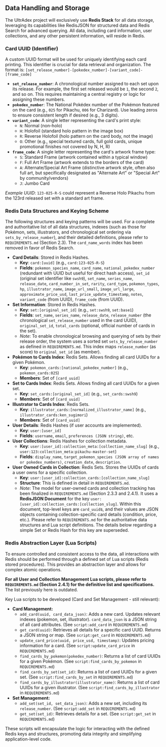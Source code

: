 ## Data Handling and Storage

The UltrAdex project will exclusively use **Redis Stack** for all data storage, leveraging its capabilities like RedisJSON for structured data and Redis Search for advanced querying. All data, including card information, user collections, and any other persistent information, will reside in Redis.

### Card UUID (Identifier)

A custom UUID format will be used for uniquely identifying each card printing. This identifier is crucial for data retrieval and organization. The format is: `[set_release_number]-[pokedex_number]-[variant_code]-[frame_code]`

*   **`set_release_number`**: A chronological number assigned to each set upon its release. For example, the first set released would be `1`, the second `2`, and so on. This requires maintaining a central registry or logic for assigning these numbers.
*   **`pokedex_number`**: The National Pokédex number of the Pokémon featured on the card (e.g., `025` for Pikachu, `006` for Charizard). Use leading zeros to ensure consistent length if desired (e.g., 3 digits).
*   **`variant_code`**: A single letter representing the card's print style:
    *   `N`: Normal (non-holo)
    *   `H`: Holofoil (standard holo pattern in the image box)
    *   `R`: Reverse Holofoil (holo pattern on the card body, not the image)
    *   `O`: Other (e.g., special textured cards, full gold cards, unique promotional finishes not covered by N, H, R)
*   **`frame_code`**: A single letter representing the card's artwork frame type:
    *   `S`: Standard Frame (artwork contained within a typical window)
    *   `F`: Full Art Frame (artwork extends to the borders of the card)
    *   `A`: Alternate/Special Art Frame (distinctive artwork style, often also full art, but specifically designated as "Alternate Art" or "Special Art" by community/vendors)
    *   `J`: Jumbo Card

*Example UUID*: `123-025-R-S` could represent a Reverse Holo Pikachu from the 123rd released set with a standard art frame.

### Redis Data Structures and Keying Scheme

The following structures and keying patterns will be used. For a complete and authoritative list of all data structures, indexes (such as those for Pokémon, sets, illustrators, and chronological set ordering via `sets_by_release_number`), and their detailed definitions, please refer to `REQUIREMENTS.md` (Section 2.3). The `card_name_words` index has been removed in favor of Redis Search.

*   **Card Details**: Stored in Redis Hashes.
    *   **Key**: `card:[uuid]` (e.g., `card:123-025-R-S`)
    *   **Fields**: `pokemon_species_name`, `card_name`, `national_pokedex_number` (redundant with UUID but useful for direct hash access), `set_id` (original set identifier like `swsh9`), `set_name`, `series_name`, `release_date`, `card_number_in_set`, `rarity`, `card_type`, `pokemon_types`, `hp`, `illustrator_name`, `image_url_small`, `image_url_large`, `approximate_price_usd`, `last_price_update_timestamp`, `notes`, `variant_code` (from UUID), `frame_code` (from UUID).
*   **Set Information**: Stored in Redis Hashes.
    *   **Key**: `set:[original_set_id]` (e.g., `set:swsh9`, `set:base1`)
    *   **Fields**: `set_name`, `series_name`, `release_date`, `release_number` (the chronological `set_release_number` used in the card UUID), `original_set_id`, `total_cards` (optional, official number of cards in the set).
    *   *Note*: To enable chronological browsing and querying of sets by their release order, the system uses a sorted set `sets_by_release_number` as defined in `REQUIREMENTS.md`. This index maps `release_number` (as score) to `original_set_id` (as member).
*   **Pokémon to Cards Index**: Redis Sets. Allows finding all card UUIDs for a given Pokémon.
    *   **Key**: `pokemon_cards:[national_pokedex_number]` (e.g., `pokemon_cards:025`)
    *   **Members**: Set of `[card_uuid]`
*   **Set to Cards Index**: Redis Sets. Allows finding all card UUIDs for a given set.
    *   **Key**: `set_cards:[original_set_id]` (e.g., `set_cards:swsh9`)
    *   **Members**: Set of `[card_uuid]`
*   **Illustrator to Cards Index**: Redis Sets.
    *   **Key**: `illustrator_cards:[normalized_illustrator_name]` (e.g., `illustrator_cards:ken_sugimori`)
    *   **Members**: Set of `[card_uuid]`
*   **User Details**: Redis Hashes (if user accounts are implemented).
    *   **Key**: `user:[user_id]`
    *   **Fields**: `username`, `email`, `preferences (JSON string)`, etc.
*   **User Collections**: Redis Hashes for collection metadata.
    *   **Key**: `user:[user_id]:collection_meta:[collection_name_slug]` (e.g., `user:123:collection_meta:pikachu-master-set`)
    *   **Fields**: `display_name`, `target_pokemon_species (JSON array of names or pokedex_numbers)`, `creation_date`, `description`.
*   **User Owned Cards in Collection**: Redis Sets. Stores the UUIDs of cards a user owns for a specific collection.
    *   **Key**: `user:[user_id]:collection_cards:[collection_name_slug]`
    *   **Structure**: This is defined in detail in `REQUIREMENTS.md`.
    *   *Note*: The model for user-owned cards and collection tracking has been finalized in `REQUIREMENTS.md` (Section 2.3.3 and 2.4.1). It uses a **RedisJSON Document** for the key `user:[user_id]:collection_cards:[collection_slug]`. Within this document, top-level keys are `card_uuid`s, and their values are JSON objects containing collection-specific card details (condition, price, etc.). Please refer to `REQUIREMENTS.md` for the authoritative data structures and Lua script definitions. The details below regarding a simple Set or Redis Hash for this key are superseded.

### Redis Abstraction Layer (Lua Scripts)

To ensure controlled and consistent access to the data, all interactions with Redis should be performed through a defined set of Lua scripts (Redis stored procedures). This provides an abstraction layer and allows for complex atomic operations.

**For all User and Collection Management Lua scripts, please refer to `REQUIREMENTS.md` (Section 2.4.1) for the definitive list and specifications.** The list previously here is outdated.

Key Lua scripts to be developed (Card and Set Management - still relevant):

*   **Card Management:**
    *   `add_card(uuid, card_data_json)`: Adds a new card. Updates relevant indexes (pokemon, set, illustrator). `card_data_json` is a JSON string of all card attributes. (See `script:add_card` in `REQUIREMENTS.md`)
    *   `get_card(uuid)`: Retrieves all details for a specific card UUID. Returns a JSON string or map. (See `script:get_card` in `REQUIREMENTS.md`)
    *   `update_card_price(uuid, price_usd, timestamp)`: Updates pricing information for a card. (See `script:update_card_price` in `REQUIREMENTS.md`)
    *   `find_cards_by_pokemon(pokedex_number)`: Returns a list of card UUIDs for a given Pokémon. (See `script:find_cards_by_pokemon` in `REQUIREMENTS.md`)
    *   `find_cards_by_set(set_id)`: Returns a list of card UUIDs for a given set. (See `script:find_cards_by_set` in `REQUIREMENTS.md`)
    *   `find_cards_by_illustrator(illustrator_name)`: Returns a list of card UUIDs for a given illustrator. (See `script:find_cards_by_illustrator` in `REQUIREMENTS.md`)
*   **Set Management:**
    *   `add_set(set_id, set_data_json)`: Adds a new set, including its `release_number`. (See `script:add_set` in `REQUIREMENTS.md`)
    *   `get_set(set_id)`: Retrieves details for a set. (See `script:get_set` in `REQUIREMENTS.md`)

These scripts will encapsulate the logic for interacting with the defined Redis keys and structures, promoting data integrity and simplifying application-level code.
